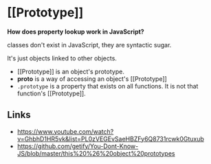 # [[Prototype]]

**How does property lookup work in JavaScript?**

classes don't exist in JavaScript, they are syntactic sugar.  

It's just objects linked to other objects.

* [[Prototype]] is an object's prototype.
* __proto__ is a way of accessing an object's [[Prototype]]
* `.prototype` is a property that exists on all functions. It is not that function's [[Prototype]].



## Links

* https://www.youtube.com/watch?v=GhbhD1HR5vk&list=PL0zVEGEvSaeHBZFy6Q8731rcwk0Gtuxub
* https://github.com/getify/You-Dont-Know-JS/blob/master/this%20%26%20object%20prototypes